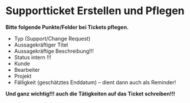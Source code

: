 # Supportticket Erstellen und Pflegen

**Bitte folgende Punkte/Felder bei Tickets pflegen.**

- Typ (Support/Change Request)
- Aussagekräftiger Titel
- Aussagekräftige Beschreibung!!!
- Status intern !!!
- Kunde
- Bearbeiter
- Projekt
- Fälligkeit (geschätztes Enddatum) – dient dann auch als Reminder!

**Und ganz wichtig!!! auch die Tätigkeiten auf das Ticket schreiben!!!**

